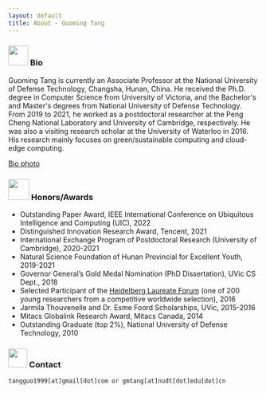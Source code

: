 ```yaml
---
layout: default
title: About - Guoming Tang
---
```


### <img src="../img/bio.png" height="40px"> Bio

Guoming Tang is currently an Associate Professor at the National University of Defense Technology, Changsha, Hunan, China. He received the Ph.D. degree in Computer Science from University of Victoria, and the Bachelor's and Master's degrees from National University of Defense Technology. From 2019 to 2021, he worked as a postdoctoral researcher at the Peng Cheng National Laboratory and University of Cambridge, respectively. He was also a visiting research scholar at the University of Waterloo in 2016. His research mainly focuses on green/sustainable computing and cloud-edge computing.

<a href="/img/guomingtang.jpeg" target="_blank">Bio photo</a>

### <img src="../img/honor.png" height="42px"> Honors/Awards

- Outstanding Paper Award, IEEE International Conference on Ubiquitous Intelligence and Computing (UIC), 2022
- Distinguished Innovation Research Award, Tencent, 2021
- International Exchange Program of Postdoctoral Research (University of Cambridge), 2020-2021
- Natural Science Foundation of Hunan Provincial for Excellent Youth, 2019-2021
- Governor General’s Gold Medal Nomination (PhD Dissertation), UVic CS Dept., 2018
- Selected Participant of the [Heidelberg Laureate Forum](https://www.heidelberg-laureate-forum.org/) (one of 200 young researchers from a competitive worldwide selection), 2016
- Jarmila Thouvenelle and Dr. Esme Foord Scholarships, UVic, 2015-2016
- Mitacs Globalink Research Award, Mitacs Canada, 2014
- Outstanding Graduate (top 2%), National University of Defense Technology, 2010

### <img src="../img/contact.png" height="38px"> Contact

```
tangguo1999[at]gmail[dot]com or gmtang[at]nudt[dot]edu[dot]cn
```